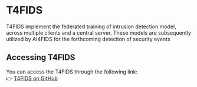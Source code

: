# T4FIDS

T4FIDS implement the federated training of intrusion detection model, across multiple clients and a  central server. These models are subsequently utilized by AI4FIDS for the forthcoming deteciton of security events 

##  Accessing T4FIDS 

You can access the T4FIDS  through the following link:  
👉 [T4FIDS on GitHub](https://github.com/Metamind-Innovations/t4fids)  

